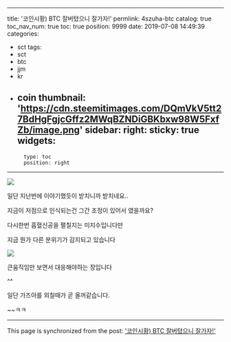 
---
title: '코인시황) BTC 잘버텼으니 잘가자!'
permlink: 4szuha-btc
catalog: true
toc_nav_num: true
toc: true
position: 9999
date: 2019-07-08 14:49:39
categories:
- sct
tags:
- sct
- btc
- jjm
- kr
- coin
thumbnail: 'https://cdn.steemitimages.com/DQmVkV5tt27BdHgFgjcGffz2MWqBZNDiGBKbxw98W5FxfZb/image.png'
sidebar:
    right:
        sticky: true
widgets:
    -
        type: toc
        position: right
---


![](https://cdn.steemitimages.com/DQmVkV5tt27BdHgFgjcGffz2MWqBZNDiGBKbxw98W5FxfZb/image.png)

일단 지난번에 이야기했듯이 받치니까 받치네요..

지금이 저점으로 인식되는건 그간 조정이 있어서 였을까요?

다시한번 흡혈신공을 펼칠지는 미지수입니다만

지금 뭔가 다른 분위기가 감지되고 있습니다

![](https://cdn.steemitimages.com/DQmPeuqjpY9yfgfAx2g4pDcvAFoY1Wm4K8Ma8cPG4GCHeoC/image.png)

큰움직임만 보면서 대응해야하는 장입니다

^^

일단 가즈아를 외칠때가 곧 올꺼같습니다.

 ~~ㅋㅋ

- - -

This page is synchronized from the post: ['코인시황) BTC 잘버텼으니 잘가자!'](https://steemit.com/@virus707/4szuha-btc)
